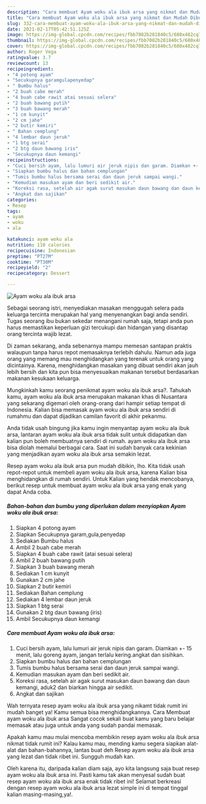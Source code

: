 ```yaml
---
description: "Cara membuat Ayam woku ala ibuk arsa yang nikmat dan Mudah Dibuat"
title: "Cara membuat Ayam woku ala ibuk arsa yang nikmat dan Mudah Dibuat"
slug: 332-cara-membuat-ayam-woku-ala-ibuk-arsa-yang-nikmat-dan-mudah-dibuat
date: 2021-02-17T05:42:51.125Z
image: https://img-global.cpcdn.com/recipes/fbb7082b281840c5/680x482cq70/ayam-woku-ala-ibuk-arsa-foto-resep-utama.jpg
thumbnail: https://img-global.cpcdn.com/recipes/fbb7082b281840c5/680x482cq70/ayam-woku-ala-ibuk-arsa-foto-resep-utama.jpg
cover: https://img-global.cpcdn.com/recipes/fbb7082b281840c5/680x482cq70/ayam-woku-ala-ibuk-arsa-foto-resep-utama.jpg
author: Roger Vega
ratingvalue: 3.7
reviewcount: 13
recipeingredient:
- "4 potong ayam"
- "Secukupnya garamgulapenyedap"
- " Bumbu halus"
- "2 buah cabe merah"
- "4 buah cabe rawit atai sesuai selera"
- "2 buah bawang putih"
- "3 buah bawang merah"
- "1 cm kunyit"
- "2 cm jahe"
- "2 butir kemiri"
- " Bahan cemplung"
- "4 lembar daun jeruk"
- "1 btg serai"
- "2 btg daun bawang iris"
- "Secukupnya daun kemangi"
recipeinstructions:
- "Cuci bersih ayam, lalu lumuri air jeruk nipis dan garam. Diamkan +- 15 menit, lalu goreng ayam, jangan terlalu kering.angkat dan sisihkan."
- "Siapkan bumbu halus dan bahan cemplungan"
- "Tumis bumbu halus bersama serai dan daun jeruk sampai wangi."
- "Kemudian masukan ayam dan beri sedikit air."
- "Koreksi rasa, setelah air agak surut masukan daun bawang dan daun kemangi, aduk2 dan biarkan hingga air sedikit."
- "Angkat dan sajikan"
categories:
- Resep
tags:
- ayam
- woku
- ala

katakunci: ayam woku ala 
nutrition: 110 calories
recipecuisine: Indonesian
preptime: "PT27M"
cooktime: "PT30M"
recipeyield: "2"
recipecategory: Dessert

---
```



![Ayam woku ala ibuk arsa](https://img-global.cpcdn.com/recipes/fbb7082b281840c5/680x482cq70/ayam-woku-ala-ibuk-arsa-foto-resep-utama.jpg)

Sebagai seorang istri, menyediakan masakan menggugah selera pada keluarga tercinta merupakan hal yang menyenangkan bagi anda sendiri. Tugas seorang ibu bukan sekedar menangani rumah saja, tetapi anda pun harus memastikan keperluan gizi tercukupi dan hidangan yang disantap orang tercinta wajib lezat.

Di zaman  sekarang, anda sebenarnya mampu memesan santapan praktis walaupun tanpa harus repot memasaknya terlebih dahulu. Namun ada juga orang yang memang mau menghidangkan yang terenak untuk orang yang dicintainya. Karena, menghidangkan masakan yang dibuat sendiri akan jauh lebih bersih dan kita pun bisa menyesuaikan makanan tersebut berdasarkan makanan kesukaan keluarga. 



Mungkinkah kamu seorang penikmat ayam woku ala ibuk arsa?. Tahukah kamu, ayam woku ala ibuk arsa merupakan makanan khas di Nusantara yang sekarang digemari oleh orang-orang dari hampir setiap tempat di Indonesia. Kalian bisa memasak ayam woku ala ibuk arsa sendiri di rumahmu dan dapat dijadikan camilan favorit di akhir pekanmu.

Anda tidak usah bingung jika kamu ingin menyantap ayam woku ala ibuk arsa, lantaran ayam woku ala ibuk arsa tidak sulit untuk didapatkan dan kalian pun boleh membuatnya sendiri di rumah. ayam woku ala ibuk arsa bisa diolah memalui berbagai cara. Saat ini sudah banyak cara kekinian yang menjadikan ayam woku ala ibuk arsa semakin lezat.

Resep ayam woku ala ibuk arsa pun mudah dibikin, lho. Kita tidak usah repot-repot untuk membeli ayam woku ala ibuk arsa, karena Kalian bisa menghidangkan di rumah sendiri. Untuk Kalian yang hendak mencobanya, berikut resep untuk membuat ayam woku ala ibuk arsa yang enak yang dapat Anda coba.

<!--inarticleads1-->

##### Bahan-bahan dan bumbu yang diperlukan dalam menyiapkan Ayam woku ala ibuk arsa:

1. Siapkan 4 potong ayam
1. Siapkan Secukupnya garam,gula,penyedap
1. Sediakan  Bumbu halus
1. Ambil 2 buah cabe merah
1. Siapkan 4 buah cabe rawit (atai sesuai selera)
1. Ambil 2 buah bawang putih
1. Siapkan 3 buah bawang merah
1. Sediakan 1 cm kunyit
1. Gunakan 2 cm jahe
1. Siapkan 2 butir kemiri
1. Sediakan  Bahan cemplung
1. Sediakan 4 lembar daun jeruk
1. Siapkan 1 btg serai
1. Gunakan 2 btg daun bawang (iris)
1. Ambil Secukupnya daun kemangi




<!--inarticleads2-->

##### Cara membuat Ayam woku ala ibuk arsa:

1. Cuci bersih ayam, lalu lumuri air jeruk nipis dan garam. Diamkan +- 15 menit, lalu goreng ayam, jangan terlalu kering.angkat dan sisihkan.
1. Siapkan bumbu halus dan bahan cemplungan
1. Tumis bumbu halus bersama serai dan daun jeruk sampai wangi.
1. Kemudian masukan ayam dan beri sedikit air.
1. Koreksi rasa, setelah air agak surut masukan daun bawang dan daun kemangi, aduk2 dan biarkan hingga air sedikit.
1. Angkat dan sajikan




Wah ternyata resep ayam woku ala ibuk arsa yang nikamt tidak rumit ini mudah banget ya! Kamu semua bisa menghidangkannya. Cara Membuat ayam woku ala ibuk arsa Sangat cocok sekali buat kamu yang baru belajar memasak atau juga untuk anda yang sudah pandai memasak.

Apakah kamu mau mulai mencoba membikin resep ayam woku ala ibuk arsa nikmat tidak rumit ini? Kalau kamu mau, mending kamu segera siapkan alat-alat dan bahan-bahannya, lantas buat deh Resep ayam woku ala ibuk arsa yang lezat dan tidak ribet ini. Sungguh mudah kan. 

Oleh karena itu, daripada kalian diam saja, ayo kita langsung saja buat resep ayam woku ala ibuk arsa ini. Pasti kamu tak akan menyesal sudah buat resep ayam woku ala ibuk arsa enak tidak ribet ini! Selamat berkreasi dengan resep ayam woku ala ibuk arsa lezat simple ini di tempat tinggal kalian masing-masing,ya!.

